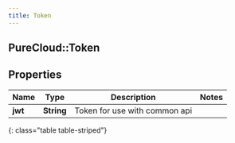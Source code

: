 ```yaml
---
title: Token
---
```

## PureCloud::Token

## Properties

|Name | Type | Description | Notes|
|------------ | ------------- | ------------- | -------------|
| **jwt** | **String** | Token for use with common api | |
{: class="table table-striped"}


